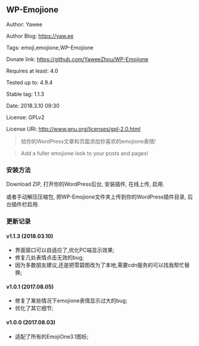 ## WP-Emojione ##

Author: Yawee 

Author Blog: https://yaw.ee 

Tags: emoji,emojione,WP-Emojione 

Donate link: https://github.com/YaweeZhou/WP-Emojione 

Requires at least: 4.0 

Tested up to: 4.9.4 

Stable tag: 1.1.3 

Date: 2018.3.10 09:30 

License: GPLv2 

License URI: http://www.gnu.org/licenses/gpl-2.0.html 

> 给你的WordPress文章和页面添加你喜欢的emojione表情!

> Add a fuller emojione look to your posts and pages!

### 安装方法 ###
Download ZIP, 打开你的WordPress后台, 安装插件, 在线上传, 启用. 

或者手动解压压缩包, 把WP-Emojione文件夹上传到你的WordPress插件目录, 后台插件栏启用. 

### 更新记录 ###
#### v1.1.3 (2018.03.10) ####
* 界面窗口可以自适应了,优化PC端显示效果;
* 修复几处表情点击无效的bug;
* 因为多数朋友建议,还是把雪碧图改为了本地,需要cdn服务的可以找我帮忙替换;

#### v1.0.1 (2017.08.05) ####
* 修复了某些情况下emojione表情显示过大的bug;
* 优化了其它细节;

#### v1.0.0 (2017.08.03) ####
* 适配了所有的EmojiOne3.1图标;
